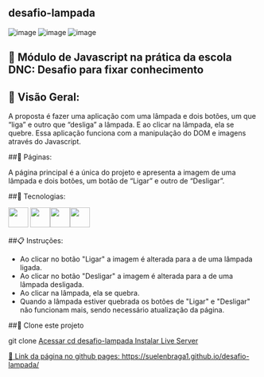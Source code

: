 ## desafio-lampada

![image](https://github.com/suelenbraga1/desafio-lampada/assets/140122120/6e0f2c03-c0d3-444c-834e-e669192f252d)
![image](https://github.com/suelenbraga1/desafio-lampada/assets/140122120/1429d134-20d4-4d03-8c11-d2ca3f6dbf18)
![image](https://github.com/suelenbraga1/desafio-lampada/assets/140122120/9e625c59-5d7b-471c-befb-beff6b1488a8)


## 📄 Módulo de Javascript na prática da escola DNC: Desafio para fixar conhecimento

## 🏁 Visão Geral:

A proposta é fazer uma aplicação com uma lâmpada e dois botões, um que “liga” e outro que “desliga” a lâmpada. E ao clicar na lâmpada, ela se quebre.
Essa aplicação funciona com a manipulação do DOM e imagens através do Javascript. 

##📁 Páginas:

A página principal é a única do projeto e apresenta a imagem de uma lâmpada e dois botões, um botão de “Ligar” e outro de “Desligar”.

##🚀 Tecnologias:

<img src="https://cdn.jsdelivr.net/gh/devicons/devicon@latest/icons/html5/html5-plain.svg" width="40" height="40"/> <img src="https://cdn.jsdelivr.net/gh/devicons/devicon@latest/icons/css3/css3-plain.svg" width="40" height="40"/><img src="https://cdn.jsdelivr.net/gh/devicons/devicon@latest/icons/javascript/javascript-original.svg" width="40" height="40"/><img src="https://cdn.jsdelivr.net/gh/devicons/devicon@latest/icons/figma/figma-original.svg" width="40" height="40"/>
                           
##📋 Instruções:

 - Ao clicar no botão "Ligar" a imagem é alterada para a de uma lâmpada ligada.
 - Ao clicar no botão "Desligar" a imagem é alterada para a de uma lâmpada desligada. 
 - Ao clicar na lâmpada, ela se quebra.
 - Quando a lâmpada estiver quebrada os botões de "Ligar" e "Desligar" não funcionam mais, sendo necessário atualização da página. 

##👯 Clone este projeto
 
git clone <a href="https://github.com/suelenbraga1/desafio-lampada.git">
Acessar
cd desafio-lampada
Instalar Live Server <a href="https://www.npmjs.com/package/live-server">

👾 Link da página no github pages: https://suelenbraga1.github.io/desafio-lampada/
